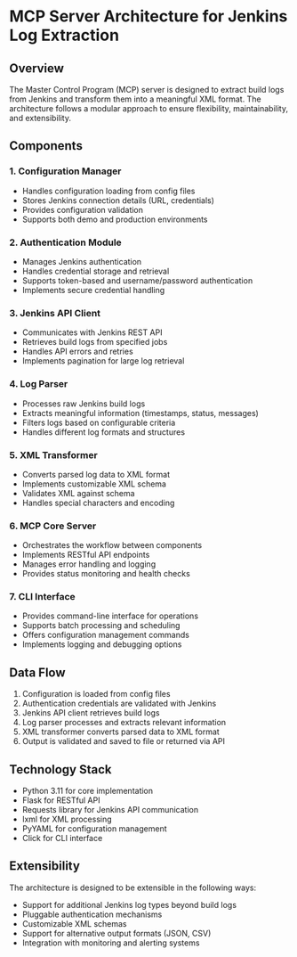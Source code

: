 # MCP Server Architecture for Jenkins Log Extraction

## Overview
The Master Control Program (MCP) server is designed to extract build logs from Jenkins and transform them into a meaningful XML format. The architecture follows a modular approach to ensure flexibility, maintainability, and extensibility.

## Components

### 1. Configuration Manager
- Handles configuration loading from config files
- Stores Jenkins connection details (URL, credentials)
- Provides configuration validation
- Supports both demo and production environments

### 2. Authentication Module
- Manages Jenkins authentication
- Handles credential storage and retrieval
- Supports token-based and username/password authentication
- Implements secure credential handling

### 3. Jenkins API Client
- Communicates with Jenkins REST API
- Retrieves build logs from specified jobs
- Handles API errors and retries
- Implements pagination for large log retrieval

### 4. Log Parser
- Processes raw Jenkins build logs
- Extracts meaningful information (timestamps, status, messages)
- Filters logs based on configurable criteria
- Handles different log formats and structures

### 5. XML Transformer
- Converts parsed log data to XML format
- Implements customizable XML schema
- Validates XML against schema
- Handles special characters and encoding

### 6. MCP Core Server
- Orchestrates the workflow between components
- Implements RESTful API endpoints
- Manages error handling and logging
- Provides status monitoring and health checks

### 7. CLI Interface
- Provides command-line interface for operations
- Supports batch processing and scheduling
- Offers configuration management commands
- Implements logging and debugging options

## Data Flow
1. Configuration is loaded from config files
2. Authentication credentials are validated with Jenkins
3. Jenkins API client retrieves build logs
4. Log parser processes and extracts relevant information
5. XML transformer converts parsed data to XML format
6. Output is validated and saved to file or returned via API

## Technology Stack
- Python 3.11 for core implementation
- Flask for RESTful API
- Requests library for Jenkins API communication
- lxml for XML processing
- PyYAML for configuration management
- Click for CLI interface

## Extensibility
The architecture is designed to be extensible in the following ways:
- Support for additional Jenkins log types beyond build logs
- Pluggable authentication mechanisms
- Customizable XML schemas
- Support for alternative output formats (JSON, CSV)
- Integration with monitoring and alerting systems
